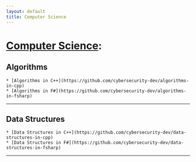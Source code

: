 ```yaml
---
layout: default
title: Computer Science
---
```


# [Computer Science](https://en.wikipedia.org/wiki/Computer_science):


## Algorithms
    * [Algorithms in C++](https://github.com/cybersecurity-dev/algorithms-in-cpp)
    * [Algorithms in F#](https://github.com/cybersecurity-dev/algorithms-in-fsharp)

---

## Data Structures 
    * [Data Structures in C++](https://github.com/cybersecurity-dev/data-structures-in-cpp)
    * [Data Structures in F#](https://github.com/cybersecurity-dev/data-structures-in-fsharp)

---
